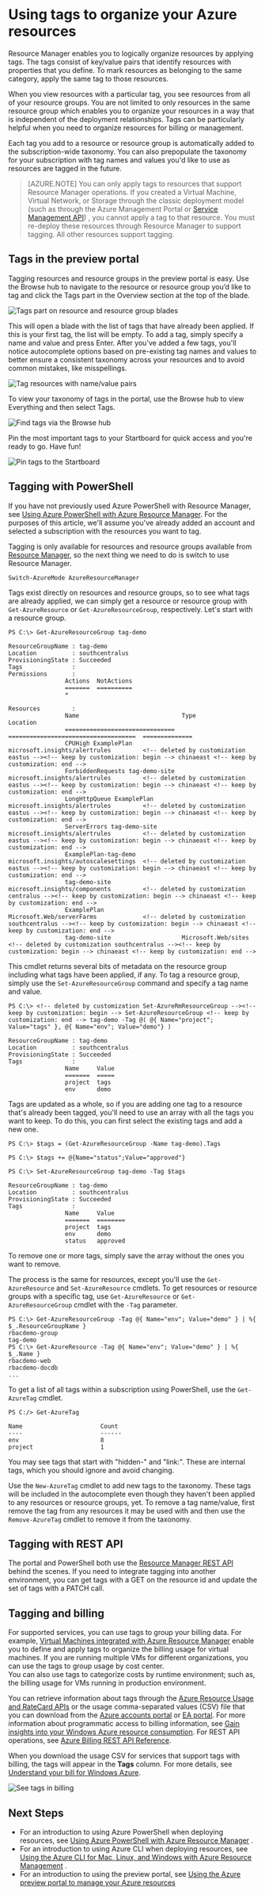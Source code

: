 ﻿<properties
	pageTitle="Using tags to organize your Azure resources"
	description="Shows how to apply tags to organize resources for billing and managing."
	services="azure-resource-manager"
	documentationCenter=""
	authors="tfitzmac"
	manager="wpickett"
	editor=""/>

<tags
	ms.service="azure-resource-manager"
	ms.date="10/14/2015"
	wacn.date=""/>


# Using tags to organize your Azure resources

Resource Manager enables you to logically organize resources by applying tags. The tags consist of key/value pairs that identify resources with properties that you define. To mark resources as belonging to the same category, apply the same tag to those resources.

When you view resources with a particular tag, you see resources from all of your resource groups. You are not limited to only resources in the same resource group which enables you to organize your resources in a way that is independent of the deployment relationships. Tags can be particularly helpful when you need to organize resources for billing or management.

Each tag you add to a resource or resource group is automatically added to the subscription-wide taxonomy. You can also prepopulate the taxonomy for your subscription with tag names and values you'd like to use as resources are tagged in the future.

> [AZURE.NOTE] You can only apply tags to resources that support Resource Manager operations. If you created a Virtual Machine, Virtual Network, or Storage through the classic deployment model (such as through the Azure Management Portal or [Service Management <!-- deleted by customization API](/home/features/api-management/)) --><!-- keep by customization: begin --> API](https://msdn.microsoft.com/zh-cn/library/azure/dn948465.aspx)) <!-- keep by customization: end -->, you cannot apply a tag to that resource. You must re-deploy these resources through Resource Manager to support tagging. All other resources support tagging.


## Tags in the preview portal

Tagging resources and resource groups in the preview portal is easy. Use the Browse hub to navigate to the resource or resource group you’d like to tag and click the Tags part in the Overview section at the top of the blade.

![Tags part on resource and resource group blades](./media/resource-group-using-tags/tag-icon.png)

This will open a blade with the list of tags that have already been applied. If this is your first tag, the list will be empty. To add a tag, simply specify a name and value and press Enter. After you've added a few tags, you'll notice autocomplete options based on pre-existing tag names and values to better ensure a consistent taxonomy across your resources and to avoid common mistakes, like misspellings.

![Tag resources with name/value pairs](./media/resource-group-using-tags/tag-resources.png)

To view your taxonomy of tags in the portal, use the Browse hub to view Everything and then select Tags.

![Find tags via the Browse hub](./media/resource-group-using-tags/browse-tags.png)

Pin the most important tags to your Startboard for quick access and you're ready to go. Have fun!

![Pin tags to the Startboard](./media/resource-group-using-tags/pin-tags.png)

## Tagging with PowerShell

<!-- deleted by customization
[AZURE.INCLUDE [powershell-preview-inline-include](../includes/powershell-preview-inline-include.md)]

Tags exist directly on resources and resource groups, so to see what tags are already applied, we can simply get a resource or resource group with **Get-AzureRmResource** or **Get-AzureRmResourceGroup**. Let's start with a resource group.

    PS C:\> Get-AzureRmResourceGroup tag-demo
-->
<!-- keep by customization: begin -->
If you have not previously used Azure PowerShell with Resource Manager, see [Using Azure PowerShell with Azure Resource Manager](/documentation/articles/powershell-azure-resource-manager).
For the purposes of this article, we'll assume you've already added an account and selected a subscription with the resources you want to tag.

Tagging is only available for resources and resource groups available from [Resource Manager](http://msdn.microsoft.com/zh-cn/library/azure/dn790568.aspx), so the next thing we need to do is switch to use Resource Manager.

    Switch-AzureMode AzureResourceManager

Tags exist directly on resources and resource groups, so to see what tags are already applied, we can simply get a resource or resource group with `Get-AzureResource` or `Get-AzureResourceGroup`, respectively. Let's start with a resource group.

    PS C:\> Get-AzureResourceGroup tag-demo
<!-- keep by customization: end -->

    ResourceGroupName : tag-demo
    Location          : southcentralus
    ProvisioningState : Succeeded
    Tags              :
    Permissions       :
                    Actions  NotActions
                    =======  ==========
                    *

    Resources         :
                    Name                             Type                                  Location
                    ===============================  ====================================  ==============
                    CPUHigh ExamplePlan              microsoft.insights/alertrules         <!-- deleted by customization eastus --><!-- keep by customization: begin --> chinaeast <!-- keep by customization: end -->
                    ForbiddenRequests tag-demo-site  microsoft.insights/alertrules         <!-- deleted by customization eastus --><!-- keep by customization: begin --> chinaeast <!-- keep by customization: end -->
                    LongHttpQueue ExamplePlan        microsoft.insights/alertrules         <!-- deleted by customization eastus --><!-- keep by customization: begin --> chinaeast <!-- keep by customization: end -->
                    ServerErrors tag-demo-site       microsoft.insights/alertrules         <!-- deleted by customization eastus --><!-- keep by customization: begin --> chinaeast <!-- keep by customization: end -->
                    ExamplePlan-tag-demo             microsoft.insights/autoscalesettings  <!-- deleted by customization eastus --><!-- keep by customization: begin --> chinaeast <!-- keep by customization: end -->
                    tag-demo-site                    microsoft.insights/components         <!-- deleted by customization centralus --><!-- keep by customization: begin --> chinaeast <!-- keep by customization: end -->
                    ExamplePlan                      Microsoft.Web/serverFarms             <!-- deleted by customization southcentralus --><!-- keep by customization: begin --> chinaeast <!-- keep by customization: end -->
                    tag-demo-site                    Microsoft.Web/sites                   <!-- deleted by customization southcentralus --><!-- keep by customization: begin --> chinaeast <!-- keep by customization: end -->


This cmdlet returns several bits of metadata on the resource group including what tags have been applied, if any. To tag a resource group, simply use the <!-- deleted by customization **Set-AzureRmResourceGroup** --><!-- keep by customization: begin --> `Set-AzureResourceGroup` <!-- keep by customization: end --> command and specify a tag name and value.

    PS C:\> <!-- deleted by customization Set-AzureRmResourceGroup --><!-- keep by customization: begin --> Set-AzureResourceGroup <!-- keep by customization: end --> tag-demo -Tag @( @{ Name="project"; Value="tags" }, @{ Name="env"; Value="demo"} )

    ResourceGroupName : tag-demo
    Location          : southcentralus
    ProvisioningState : Succeeded
    Tags              :
                    Name     Value
                    =======  =====
                    project  tags
                    env      demo

Tags are updated as a whole, so if you are adding one tag to a resource that's already been tagged, you'll need to use an array with all the tags you want to keep. To do this, you can first select the existing tags and add a new one.

<!-- deleted by customization
    PS C:\> $tags = (Get-AzureRmResourceGroup -Name tag-demo).Tags
-->
<!-- keep by customization: begin -->
    PS C:\> $tags = (Get-AzureResourceGroup -Name tag-demo).Tags
<!-- keep by customization: end -->
    PS C:\> $tags += @{Name="status";Value="approved"}
<!-- deleted by customization
    PS C:\> Set-AzureRmResourceGroup tag-demo -Tag $tags
-->
<!-- keep by customization: begin -->
    PS C:\> Set-AzureResourceGroup tag-demo -Tag $tags
<!-- keep by customization: end -->

    ResourceGroupName : tag-demo
    Location          : southcentralus
    ProvisioningState : Succeeded
    Tags              :
                    Name     Value
                    =======  ========
                    project  tags
                    env      demo
                    status   approved


To remove one or more tags, simply save the array without the ones you want to remove.

<!-- deleted by customization
The process is the same for resources, except you'll use the **Get-AzureRmResource** and **Set-AzureRmResource** cmdlets. 

To get resource groups with a specific tag, use **Find-AzureRmResourceGroup** cmdlet with the **-Tag** parameter.

    PS C:\> Find-AzureRmResourceGroup -Tag @{ Name="env"; Value="demo" } | %{ $_.ResourceGroupName }
    rbacdemo-group
    tag-demo

For Azure PowerShell versions earlier than 1.0 Preview use the following commands to get resources with a specific tag.
-->
<!-- keep by customization: begin -->
The process is the same for resources, except you'll use the `Get-AzureResource` and `Set-AzureResource` cmdlets. To get resources or resource groups with a specific tag, use `Get-AzureResource` or `Get-AzureResourceGroup` cmdlet with the `-Tag` parameter.
<!-- keep by customization: end -->

    PS C:\> Get-AzureResourceGroup -Tag @{ Name="env"; Value="demo" } | %{ $_.ResourceGroupName }
    rbacdemo-group
    tag-demo
    PS C:\> Get-AzureResource -Tag @{ Name="env"; Value="demo" } | %{ $_.Name }
    rbacdemo-web
    rbacdemo-docdb
    ...    

To get a list of all tags within a subscription using PowerShell, use the <!-- deleted by customization **Get-AzureRmTag** --><!-- keep by customization: begin --> `Get-AzureTag` <!-- keep by customization: end --> cmdlet.

<!-- deleted by customization
    PS C:/> Get-AzureRmTag
-->
<!-- keep by customization: begin -->
    PS C:/> Get-AzureTag
<!-- keep by customization: end -->
    Name                      Count
    ----                      ------
    env                       8
    project                   1

You may see tags that start with "hidden-" and "link:". These are internal tags, which you should ignore and avoid changing.

Use the <!-- deleted by customization **New-AzureRmTag** --><!-- keep by customization: begin --> `New-AzureTag` <!-- keep by customization: end --> cmdlet to add new tags to the taxonomy. These tags will be included in the autocomplete even though they haven't been applied to any resources or resource groups, yet. To remove a tag name/value, first remove the tag from any resources it may be used with and then use the <!-- deleted by customization **Remove-AzureRmTag** --><!-- keep by customization: begin --> `Remove-AzureTag` <!-- keep by customization: end --> cmdlet to remove it from the taxonomy.

## Tagging with REST API

The portal and PowerShell both use the [Resource Manager REST API](http://msdn.microsoft.com/zh-cn/library/azure/dn790568.aspx) behind the scenes. If you need to integrate tagging into another environment, you can get tags with a GET on the resource id and update the set of tags with a PATCH call.


## Tagging and billing

For supported services, you can use tags to group your billing data. For example, [Virtual Machines integrated with Azure Resource <!-- deleted by customization Manager](/virtual-machines/virtual-machines-azurerm-versus-azuresm.md) --><!-- keep by customization: begin --> Manager](/documentation/articles/virtual-machines-azurerm-versus-azuresm) <!-- keep by customization: end --> enable
you to define and apply tags to organize the billing usage for virtual machines. If you are running multiple VMs for different organizations, you can use the tags to group usage by cost center.  
You can also use tags to categorize costs by runtime environment; such as, the billing usage for VMs running in production environment.

You can retrieve information about tags through the [Azure Resource Usage and RateCard APIs](/documentation/articles/billing-usage-rate-card-overview) or the usage comma-separated values (CSV) file that you can download from
the [Azure accounts portal](https://account.windowsazure.cn/) or [EA portal](https://ea.azure.com). For more information about programmatic access to billing information, see [Gain insights into your Windows Azure resource consumption](/documentation/articles/billing-usage-rate-card-overview). For REST API operations, see [Azure Billing REST API Reference](https://msdn.microsoft.com/zh-cn/library/azure/1ea5b323-54bb-423d-916f-190de96c6a3c).

When you download the usage CSV for services that support tags with billing, the tags will appear in the **Tags** column. For more details, see [Understand your bill for Windows Azure](/documentation/articles/billing-understand-your-bill).

![See tags in billing](./media/resource-group-using-tags/billing_csv.png)

## Next Steps

- For an introduction to using Azure PowerShell when deploying resources, see [Using Azure PowerShell with Azure Resource <!-- deleted by customization Manager](./powershell-azure-resource-manager.md) --><!-- keep by customization: begin --> Manager](/documentation/articles/powershell-azure-resource-manager) <!-- keep by customization: end -->.
- For an introduction to using Azure CLI when deploying resources, see [Using the Azure CLI for Mac, Linux, and Windows with Azure Resource <!-- deleted by customization Management](./xplat-cli-azure-resource-manager.md) --><!-- keep by customization: begin --> Management](/documentation/articles/xplat-cli-azure-resource-manager) <!-- keep by customization: end -->.
- For an introduction to using the preview portal, see [Using the Azure preview portal to manage your Azure <!-- deleted by customization resources](./resource-group-portal.md) --><!-- keep by customization: begin --> resources](/documentation/articles/resource-group-portal) <!-- keep by customization: end -->